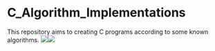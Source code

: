 # C_Algorithm_Implementations
This repository aims to creating C programs according to some known algorithms.
![](https://img.shields.io/github/stars/gapsedf/C_Algorithm_Implementations)![](https://img.shields.io/github/forks/gapsedf/C_Algorithm_Implementations)
